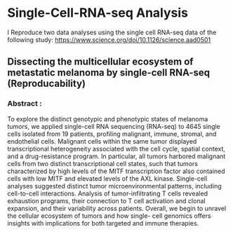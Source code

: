 # Single-Cell-RNA-seq Analysis
I Reproduce two data analyses using the single cell RNA-seq data of the following study: https://www.science.org/doi/10.1126/science.aad0501

## Dissecting the multicellular ecosystem of metastatic melanoma by single-cell RNA-seq (Reproducability)
### Abstract :

To explore the distinct genotypic and phenotypic states of melanoma tumors, we applied
single-cell RNA sequencing (RNA-seq) to 4645 single cells isolated from 19 patients,
profiling malignant, immune, stromal, and endothelial cells. Malignant cells within the
same tumor displayed transcriptional heterogeneity associated with the cell cycle, spatial
context, and a drug-resistance program. In particular, all tumors harbored malignant cells
from two distinct transcriptional cell states, such that tumors characterized by high levels of
the MITF transcription factor also contained cells with low MITF and elevated levels of the
AXL kinase. Single-cell analyses suggested distinct tumor microenvironmental patterns,
including cell-to-cell interactions. Analysis of tumor-infiltrating T cells revealed exhaustion
programs, their connection to T cell activation and clonal expansion, and their variability
across patients. Overall, we begin to unravel the cellular ecosystem of tumors and how single-
cell genomics offers insights with implications for both targeted and immune therapies.
 


